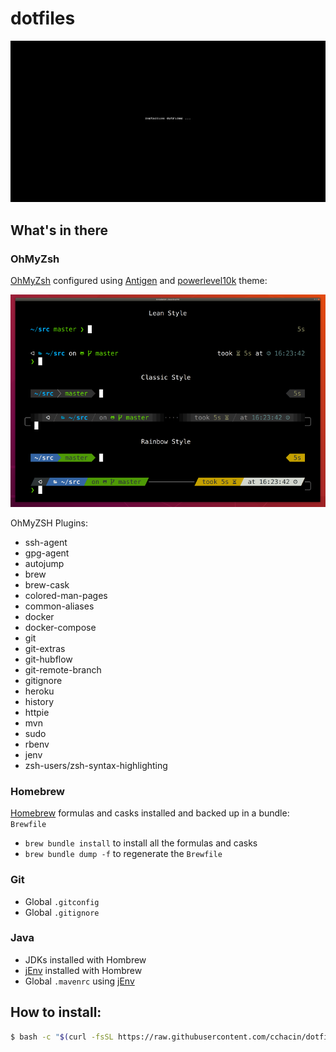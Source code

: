 # dotfiles

![Dotfiles Installation gif](DotfilesInstallation.gif)

## What's in there

### OhMyZsh

[OhMyZsh](https://ohmyz.sh/) configured using [Antigen](https://antigen.sharats.me/) and [powerlevel10k](https://github.com/romkatv/powerlevel10k) theme:

![prompt style image](prompt-style.png)

OhMyZSH Plugins:

- ssh-agent
- gpg-agent
- autojump
- brew
- brew-cask
- colored-man-pages
- common-aliases
- docker
- docker-compose
- git
- git-extras
- git-hubflow
- git-remote-branch
- gitignore
- heroku
- history
- httpie
- mvn
- sudo
- rbenv
- jenv
- zsh-users/zsh-syntax-highlighting

### Homebrew

[Homebrew](https://brew.sh/) formulas and casks installed and backed up in a bundle: `Brewfile`

- `brew bundle install` to install all the formulas and casks
- `brew bundle dump -f` to regenerate the `Brewfile`

### Git
- Global `.gitconfig`
- Global `.gitignore`

### Java
- JDKs installed with Hombrew
- [jEnv](https://www.jenv.be/) installed with Hombrew
- Global `.mavenrc` using [jEnv](https://www.jenv.be/)

## How to install:
```sh
$ bash -c "$(curl -fsSL https://raw.githubusercontent.com/cchacin/dotfiles/master/scripts/install.sh)"
```
